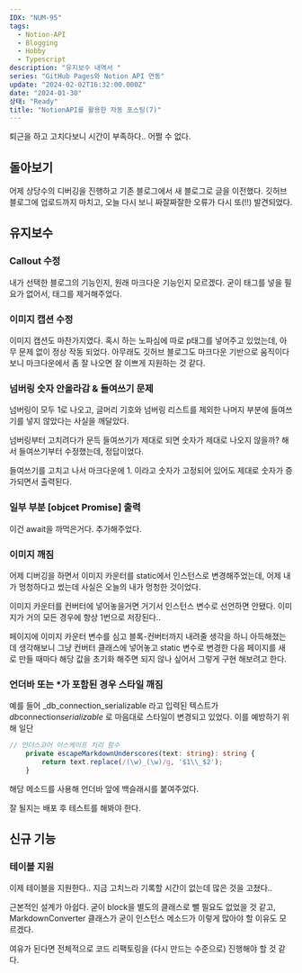 ```yaml
---
IDX: "NUM-95"
tags:
  - Notion-API
  - Blogging
  - Hobby
  - Typescript
description: "유지보수 내역서 "
series: "GitHub Pages와 Notion API 연동"
update: "2024-02-02T16:32:00.000Z"
date: "2024-01-30"
상태: "Ready"
title: "NotionAPI를 활용한 자동 포스팅(7)"
---
```

퇴근을 하고 고치다보니 시간이 부족하다.. 어쩔 수 없다. 

## 돌아보기

어제 상당수의 디버깅을 진행하고 기존 블로그에서 새 블로그로 글을 이전했다. 깃허브 블로그에 업로드까지 마치고, 오늘 다시 보니 짜잘짜잘한 오류가 다시 또(!!) 발견되었다. 

## 유지보수

### Callout 수정

내가 선택한 블로그의 기능인지, 원래 마크다운 기능인지 모르겠다. 굳이 태그를 넣을 필요가 없어서, 태그를 제거해주었다. 

### 이미지 캡션 수정

이미지 캡션도 마찬가지였다. 혹시 하는 노파심에 따로 p태그를 넣어주고 있었는데, 아무 문제 없이 정상 작동 되었다. 아무래도 깃허브 블로그도 마크다운 기반으로 움직이다보니 마크다운에서 좀 잘 나오면 잘 이쁘게 지원하는 것 같다. 

### 넘버링 숫자 안올라감 & 들여쓰기 문제

넘버링이 모두 1로 나오고, 글머리 기호와 넘버링 리스트를 제외한 나머지 부분에 들여쓰기를 넣지 않았다는 사실을 깨달았다. 

넘버링부터 고치려다가 문득 들여쓰기가 제대로 되면 숫자가 제대로 나오지 않을까? 해서 들여쓰기부터 수정했는데, 정답이었다. 

들여쓰기를 고치고 나서 마크다운에 1. 이라고 숫자가 고정되어 있어도 제대로 숫자가 증가되면서 출력된다. 

### 일부 부분 [objcet Promise] 출력

이건 await을 까먹은거다. 추가해주었다. 

### 이미지 깨짐

어제 디버깅을 하면서 이미지 카운터를 static에서 인스턴스로 변경해주었는데, 어제 내가 멍청하다고 썼는데 사실은 오늘의 내가 멍청한 것이었다. 

이미지 카운터를 컨버터에 넣어놓을거면 거기서 인스턴스 변수로 선언하면 안됐다. 이미지가 거의 모든 경우에 항상 1번으로 저장된다.. 

페이지에 이미지 카운터 변수를 심고 블록-컨버터까지 내려줄 생각을 하니 아득해졌는데 생각해보니 그냥 컨버터 클래스에 넣어놓고 static 변수로 변경한 다음 페이지를 새로 만들 때마다 해당 값을 초기화 해주면 되지 않나 싶어서 그렇게 구현 해보려고 한다. 

### 언더바 또는 *가 포함된 경우 스타일 깨짐

예를 들어 _db_connection_serializable 라고 입력된 텍스트가 *db*connection*serializable* 로 마음대로 스타일이 변경되고 있었다. 이를 예방하기 위해 일단 

```typescript
// 언더스코어 이스케이프 처리 함수
    private escapeMarkdownUnderscores(text: string): string {
        return text.replace(/(\w)_(\w)/g, '$1\\_$2');
    }
```

해당 메소드를 사용해 언더바 앞에 백슬래시를 붙여주었다. 

잘 될지는 배포 후 테스트를 해봐야 한다. 

## 신규 기능

### 테이블 지원

이제 테이블을 지원한다.. 지금 고치느라 기록할 시간이 없는데 많은 것을 고쳤다.. 

근본적인 설계가 아쉽다. 굳이 block을 별도의 클래스로 뺄 필요도 없었을 것 같고, MarkdownConverter 클래스가 굳이 인스턴스 메소드가 이렇게 많아야 할 이유도 모르겠다. 

여유가 된다면 전체적으로 코드 리팩토링을 (다시 만드는 수준으로) 진행해야 할 것 같다. 



